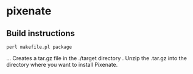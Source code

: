 pixenate
========

## Build instructions

    perl makefile.pl package

... Creates a tar.gz file in the ./target directory . Unzip the .tar.gz into the directory where you want to install Pixenate.

    
